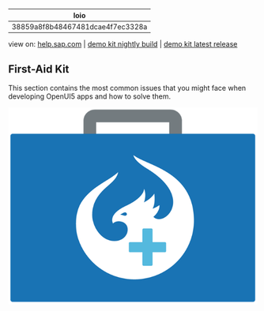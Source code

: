 | loio |
| -----|
| 38859a8f8b48467481dcae4f7ec3328a |

<div id="loio">

view on: [help.sap.com](https://help.sap.com/viewer/DRAFT/3237636b137e43519a20ad5513c49ccb/latest/en-US/38859a8f8b48467481dcae4f7ec3328a.html) | [demo kit nightly build](https://openui5nightly.hana.ondemand.com/#/topic/38859a8f8b48467481dcae4f7ec3328a) | [demo kit latest release](https://openui5.hana.ondemand.com/#/topic/38859a8f8b48467481dcae4f7ec3328a)</div>
<!-- copy38859a8f8b48467481dcae4f7ec3328a -->

## First-Aid Kit

This section contains the most common issues that you might face when developing OpenUI5 apps and how to solve them.

 ![](loio3e7f72e6ebf147c9b64c46b4b03d552b_LowRes.png) 

